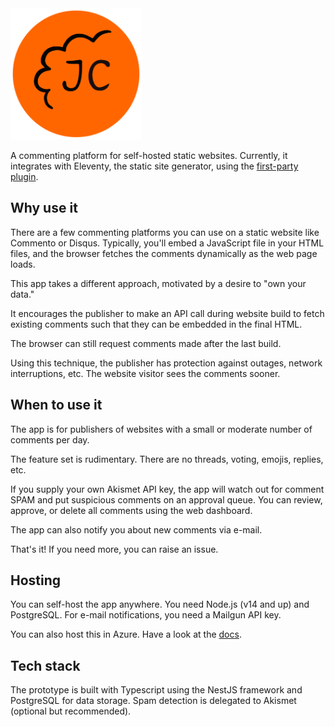 <img src="https://github.com/teekay/JamComments/blob/master/jcomments_logo.svg" style="width: 210px;"/>

A commenting platform for self-hosted static websites. Currently, it integrates with Eleventy, the static site generator, using the [first-party](https://github.com/teekay/eleventy-plugin-jcomments)[ plugin](https://github.com/teekay/eleventy-plugin-jcomments).

## Why use it

There are a few commenting platforms you can use on a static website like Commento or Disqus. Typically, you'll embed a JavaScript file in your HTML files, and the browser fetches the comments dynamically as the web page loads.

This app takes a different approach, motivated by a desire to "own your data."

It encourages the publisher to make an API call during website build to fetch existing comments such that they can be embedded in the final HTML.

The browser can still request comments made after the last build.

Using this technique, the publisher has protection against outages, network interruptions, etc. The website visitor sees the comments sooner.

## When to use it

The app is for publishers of websites with a small or moderate number of comments per day.

The feature set is rudimentary. There are no threads, voting, emojis, replies, etc.

If you supply your own Akismet API key, the app will watch out for comment SPAM and put suspicious comments on an approval queue. You can review, approve, or delete all comments using the web dashboard.

The app can also notify you about new comments via e-mail.

That's it! If you need more, you can raise an issue.

## Hosting

You can self-host the app anywhere. You need Node.js (v14 and up) and PostgreSQL. For e-mail notifications, you need a Mailgun API key.

You can also host this in Azure. Have a look at the [docs](./AZURE.md).

## Tech stack

The prototype is built with Typescript using the NestJS framework and PostgreSQL for data storage. Spam detection is delegated to Akismet (optional but recommended).
